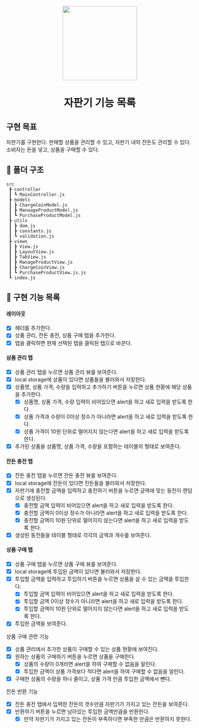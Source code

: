 <p align="middle" >
  <img width="200px;" src="https://github.com/woowacourse/javascript-vendingmachine-precourse/raw/main/images/beverage_icon.png?raw=true"/>
</p>
<h1 align="middle">자판기 기능 목록</h1>

## 구현 목표

자판기를 구현한다.
판매할 상품을 관리할 수 있고, 자판기 내의 잔돈도 관리할 수 있다.
소비자는 돈을 넣고, 상품을 구매할 수 있다.

## 📂 폴더 구조

```
src
 ┣ controller
 ┃ ┗ MainController.js
 ┣ models
 ┃ ┣ ChargeCoinModel.js
 ┃ ┣ ManaageProductModel.js
 ┃ ┗ PurchaseProductModel.js
 ┣ utils
 ┃ ┣ dom.js
 ┃ ┣ constants.js
 ┃ ┗ validation.js
 ┣ views
 ┃ ┣ View.js
 ┃ ┣ LayoutView.js
 ┃ ┣ TabView.js
 ┃ ┣ ManageProductView.js
 ┃ ┣ ChargeCoinView.js
 ┃ ┗ PurchaseProductView.js.js
 ┗ index.js
```

## 🎯 구현 기능 목록

#### 레이아웃

- [x] 헤더를 추가한다.
- [x] 상품 관리, 잔돈 충전, 상품 구매 탭을 추가한다.
- [x] 탭을 클릭하면 현재 선택된 탭을 클릭된 탭으로 바꾼다.

#### 삼품 관리 탭

- [x] 상품 관리 탭을 누르면 상품 관리 뷰를 보여준다.
- [x] local storage에 상품이 있다면 상품들을 불러와서 저장한다.
- [x] 상품명, 상품 가격, 수량을 입력하고 추가하기 버튼을 누르면 상품 현황에 해당 상품을 추가한다.
  - [x] 상품명, 상품 가격, 수량 입력이 비어있으면 alert을 하고 새로 입력을 받도록 한다.
  - [x] 상품 가격과 수량이 0이상 정수가 아니라면 alert을 하고 새로 입력을 받도록 한다.
  - [x] 상품 가격이 10원 단위로 떨어지지 않는다면 alert을 하고 새로 입력을 받도록 한다.
- [x] 추가된 상품을 상품명, 상품 가격, 수량을 포함하는 테이블의 형태로 보여준다.

#### 잔돈 충전 탭

- [x] 잔돈 충전 탭을 누르면 잔돈 충전 뷰를 보여준다.
- [x] local storage에 잔돈이 있다면 잔돈들을 불러와서 저장한다.
- [x] 자판기에 충전할 금액을 입력하고 충전하기 버튼을 누르면 금액에 맞는 동전이 랜덤으로 생성된다.
  - [x] 충전할 금액 입력이 비어있으면 alert을 하고 새로 입력을 받도록 한다.
  - [x] 충전할 금액이 0이상 정수가 아니라면 alert을 하고 새로 입력을 받도록 한다.
  - [x] 충전할 금액이 10원 단위로 떨어지지 않는다면 alert을 하고 새로 입력을 받도록 한다.
- [x] 생성된 동전들을 테이블 형태로 각각의 금액과 개수를 보여준다.

#### 상품 구매 탭

- [x] 상품 구매 탭을 누르면 상품 구매 뷰를 보여준다.
- [x] local storage에 투입된 금액이 있다면 불러와서 저장한다.
- [x] 투입할 금액을 입력하고 투입하기 버튼을 누르면 상품을 살 수 있는 금액을 투입한다.
  - [x] 투입할 금액 입력이 비어있으면 alert을 하고 새로 입력을 받도록 한다.
  - [x] 투입할 금액 0이상 정수가 아니라면 alert을 하고 새로 입력을 받도록 한다.
  - [x] 투입할 금액이 10원 단위로 떨어지지 않는다면 alert을 하고 새로 입력을 받도록 한다.
- [x] 투입한 금액을 보여준다.

상품 구매 관련 기능

- [x] 상품 관리에서 추가한 상품이 구매할 수 있는 상품 현황에 보여진다.
- [x] 원하는 상품의 구매하기 버튼을 누르면 상품을 구매한다.
  - [x] 상품의 수량이 0개라면 alert을 하여 구매할 수 없음을 알린다.
  - [x] 투입한 금액이 상품 가격보다 적다면 alert을 하여 구매할 수 없음을 알린다.
- [x] 구매한 상품의 수량을 하나 줄이고, 상품 가격 만큼 투입한 금액에서 뺀다.

잔돈 반환 기능

- [x] 잔돈 충전 탭에서 입력한 잔돈의 갯수만큼 자판기가 가지고 있는 잔돈을 보여준다.
- [x] 반환하기 버튼을 누르면 남아있는 투입한 금액만큼을 반환한다.
  - [x] 만약 자판기가 가지고 있는 잔돈이 부족하다면 부족한 만큼은 반환하지 못한다.
